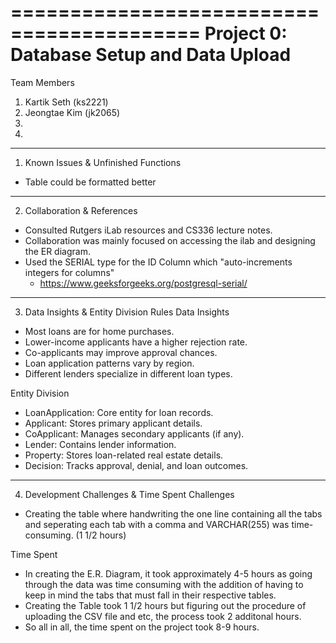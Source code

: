 ==========================================
Project 0: Database Setup and Data Upload
==========================================

Team Members
1. Kartik Seth (ks2221)
2. Jeongtae Kim (jk2065)
3.
4.

----------------------------------------
1. Known Issues & Unfinished Functions
- Table could be formatted better

--------------------------------
2. Collaboration & References
- Consulted Rutgers iLab resources and CS336 lecture notes.
- Collaboration was mainly focused on accessing the ilab and designing the ER diagram.
- Used the SERIAL type for the ID Column which "auto-increments integers for columns"
   - https://www.geeksforgeeks.org/postgresql-serial/

-------------------------------------------
3. Data Insights & Entity Division Rules
Data Insights
- Most loans are for home purchases.
- Lower-income applicants have a higher rejection rate.
- Co-applicants may improve approval chances.
- Loan application patterns vary by region.
- Different lenders specialize in different loan types.
  
Entity Division
- LoanApplication: Core entity for loan records.
- Applicant: Stores primary applicant details.
- CoApplicant: Manages secondary applicants (if any).
- Lender: Contains lender information.
- Property: Stores loan-related real estate details.
- Decision: Tracks approval, denial, and loan outcomes.

----------------------------------------
4. Development Challenges & Time Spent
Challenges
- Creating the table where handwriting the one line containing all the tabs and seperating each tab with a comma and VARCHAR(255) was time-consuming. (1 1/2 hours)
  
Time Spent
- In creating the E.R. Diagram, it took approximately 4-5 hours as going through the data was time consuming with the addition of having to keep in mind the tabs that must fall in their respective tables.
- Creating the Table took 1 1/2 hours but figuring out the procedure of uploading the CSV file and etc, the process took 2 additonal hours.
- So all in all, the time spent on the project took 8-9 hours. 
